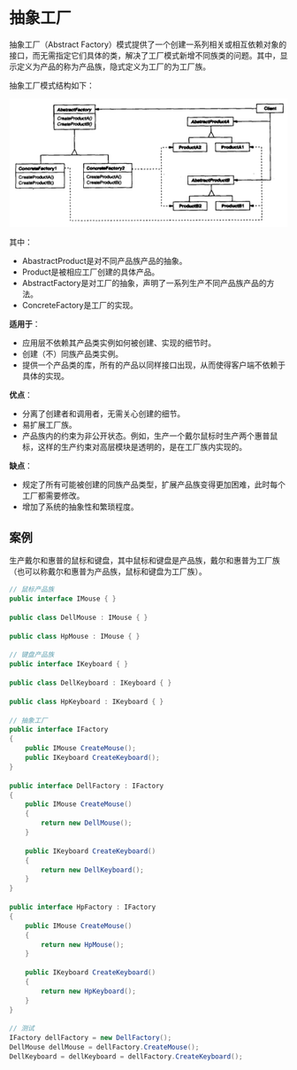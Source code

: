 # 抽象工厂

抽象工厂（Abstract Factory）模式提供了一个创建一系列相关或相互依赖对象的接口，而无需指定它们具体的类，解决了工厂模式新增不同族类的问题。其中，显示定义为产品的称为产品族，隐式定义为工厂的为工厂族。

抽象工厂模式结构如下：

![抽象工厂模式结构](../面对对象编程图解/抽象工厂模式结构.png)

其中：

- AbastractProduct是对不同产品族产品的抽象。
- Product是被相应工厂创建的具体产品。
- AbstractFactory是对工厂的抽象，声明了一系列生产不同产品族产品的方法。
- ConcreteFactory是工厂的实现。

**适用于**：

- 应用层不依赖其产品类实例如何被创建、实现的细节时。
- 创建（不）同族产品类实例。
- 提供一个产品类的库，所有的产品以同样接口出现，从而使得客户端不依赖于具体的实现。

**优点**：

- 分离了创建者和调用者，无需关心创建的细节。
- 易扩展工厂族。
- 产品族内的约束为非公开状态。例如，生产一个戴尔鼠标时生产两个惠普鼠标，这样的生产约束对高层模块是透明的，是在工厂族内实现的。

**缺点**：

- 规定了所有可能被创建的同族产品类型，扩展产品族变得更加困难，此时每个工厂都需要修改。
- 增加了系统的抽象性和繁琐程度。

## 案例

生产戴尔和惠普的鼠标和键盘，其中鼠标和键盘是产品族，戴尔和惠普为工厂族（也可以称戴尔和惠普为产品族，鼠标和键盘为工厂族）。

``` csharp
// 鼠标产品族
public interface IMouse { }

public class DellMouse : IMouse { }

public class HpMouse : IMouse { }

// 键盘产品族
public interface IKeyboard { }

public class DellKeyboard : IKeyboard { }

public class HpKeyboard : IKeyboard { }

// 抽象工厂
public interface IFactory
{
    public IMouse CreateMouse();
    public IKeyboard CreateKeyboard();
}

public interface DellFactory : IFactory
{
    public IMouse CreateMouse()
    {
        return new DellMouse();
    }

    public IKeyboard CreateKeyboard()
    {
        return new DellKeyboard();
    }
}

public interface HpFactory : IFactory
{
    public IMouse CreateMouse()
    {
        return new HpMouse();
    }

    public IKeyboard CreateKeyboard()
    {
        return new HpKeyboard();
    }
}

// 测试
IFactory dellFactory = new DellFactory();
DellMouse dellMouse = dellFactory.CreateMouse();
DellKeyboard = dellKeyboard = dellFactory.CreateKeyboard();
```